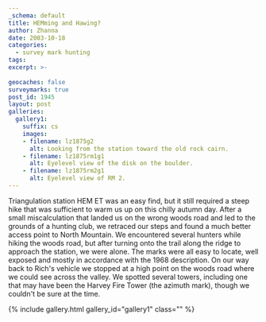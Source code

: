 ```yaml
---
_schema: default
title: HEMming and Hawing?
author: Zhanna
date: 2003-10-18
categories:
  - survey mark hunting
tags:
excerpt: >- 
  
geocaches: false
surveymarks: true
post_id: 1945
layout: post             
galleries:
  gallery1:
    suffix: cs
    images:
    - filename: lz1875g2
      alt: Looking from the station toward the old rock cairn.
    - filename: lz1875rm1g1
      alt: Eyelevel view of the disk on the boulder.
    - filename: lz1875rm2g1
      alt: Eyelevel view of RM 2. 
---
```


Triangulation station HEM ET was an easy find, but it still required a steep hike that was sufficient to warm us up on this chilly autumn day. After a small miscalculation that landed us on the wrong woods road and led to the grounds of a hunting club, we retraced our steps and found a much better access point to North Mountain. We encountered several hunters while hiking the woods road, but after turning onto the trail along the ridge to approach the station, we were alone. The marks were all easy to locate, well exposed and mostly in accordance with the 1968 description. On our way back to Rich's vehicle we stopped at a high point on the woods road where we could see across the valley. We spotted several towers, including one that may have been the Harvey Fire Tower (the azimuth mark), though we couldn't be sure at the time.

{% include gallery.html gallery_id="gallery1" class="" %}